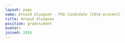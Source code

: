 ```yaml
---
layout: page
name: Arnaud Gloaguen - PhD Candidate (2016-present)
title: Arnaud Gloaguen
position: gradstudent
avatar:
joined: 2016
---
```



